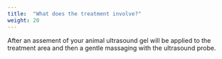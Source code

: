 ```yaml
---
title:  "What does the treatment involve?"
weight: 20
---
```

After an assement of your animal ultrasound gel will be applied to the treatment area and then a gentle massaging with the ultrasound probe.

